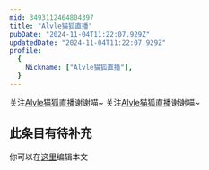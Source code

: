 ```yaml
---
mid: 3493112464804397
title: "Alvle猫狐直播"
pubDate: "2024-11-04T11:22:07.929Z"
updatedDate: "2024-11-04T11:22:07.929Z"
profile:
  {
    Nickname: ["Alvle猫狐直播"],
  }
---
```


关注[Alvle猫狐直播](https://space.bilibili.com/3493112464804397)谢谢喵~ 关注[Alvle猫狐直播](https://space.bilibili.com/3493112464804397)谢谢喵~

## 此条目有待补充
你可以在[这里](https://github.com/Yuhanawa/VTuber.ICU/edit/master/src/content/v/Alvle猫狐直播/index.md)编辑本文
